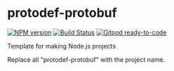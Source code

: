 # protodef-protobuf
[![NPM version](https://img.shields.io/npm/v/protodef-protobuf.svg)](http://npmjs.com/package/protodef-protobuf)
[![Build Status](https://github.com/extremeheat/protodef-protobuf/actions/workflows/ci.yml/badge.svg)](https://github.com/extremeheat/protodef-protobuf/actions/workflows/)
[![Gitpod ready-to-code](https://img.shields.io/badge/Gitpod-ready--to--code-blue?logo=gitpod)](https://gitpod.io/#https://github.com/extremeheat/protodef-protobuf)

Template for making Node.js projects

Replace all "protodef-protobuf" with the project name.
